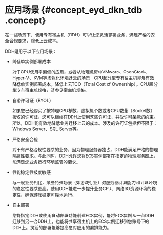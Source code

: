 # 应用场景 {#concept_eyd_dkn_tdb .concept}

在一些场景下，使用专有宿主机（DDH）可以让您灵活部署业务，满足严格的安全合规要求，降低上云成本。

DDH适用于以下应用场景：

-   降低单实例部署成本

    对于CPU使用率偏低的应用，或者从物理机房中VMware、OpenStack、Hyper-V、KVM等虚拟化环境迁云的场景，CPU超分型专有宿主机能够有效降低单实例部署成本，降低上云TCO（Total Cost of Ownership）。CPU超分型专有宿主机规格，请参见[宿主机规格](cn.zh-CN/产品简介/宿主机规格.md#)。

-   自带许可证（BYOL）

    如果您已经购买了按物理CPU核数、虚拟机个数或者CPU数量（Socket数）授权的许可证，您可以继续在DDH上使用这些许可证，并受许可条款的约束。所以，DDH能有效地降低业务迁移上云的成本。涉及的许可证包括但不限于：Windows Server、SQL Server等。

-   严格安全合规

    对于有严格合规性要求的业务，因为物理服务器独占，DDH能满足严格的物理隔离性要求。与此同时，DDH允许您将ECS实例部署在指定的物理服务器上，能满足您业务运行环境监管的要求。

-   性能稳定性极度敏感

    与一般业务相比，某些特殊场景（如游戏行业）对服务器计算能力和计算环境的稳定性要求更高。使用DDH能进一步提升业务CPU、网络I/O资源环境的稳定性，确保游戏稳定可靠地运行。

-   自主部署

    您能指定DDH或使用自动部署功能创建ECS实例，能将ECS实例从一台DDH迁移到另一台DDH上，也能将共享宿主机上的ECS实例迁移到您账号下的DDH上。灵活的部署能够提高您对应用的编排能力。


